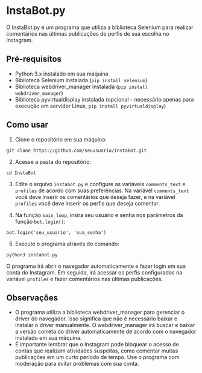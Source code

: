 # InstaBot.py

O InstaBot.py é um programa que utiliza a biblioteca Selenium para realizar comentários nas últimas publicações de perfis de sua escolha no Instagram.

## Pré-requisitos

- Python 3.x instalado em sua máquina
- Biblioteca Selenium instalada (`pip install selenium`)
- Biblioteca webdriver_manager instalada (`pip install webdriver_manager`)
- Biblioteca pyvirtualdisplay instalada (opcional - necessário apenas para execução em servidor Linux, `pip install pyvirtualdisplay`)

## Como usar

1. Clone o repositório em sua máquina:

```
git clone https://github.com/seuusuario/InstaBot.git
```

2. Acesse a pasta do repositório:

```
cd InstaBot
```

3. Edite o arquivo `instabot.py` e configure as variáveis `comments_text` e `profiles` de acordo com suas preferências. Na variável `comments_text` você deve inserir os comentários que deseja fazer, e na variável `profiles` você deve inserir os perfis que deseja comentar.

4. Na função `main_loop`, insira seu usuário e senha nos parâmetros da função `bot.login()`:

```
bot.login('seu_usuario', 'sua_senha')
```

5. Execute o programa através do comando:

```
python3 instabot.py
```

O programa irá abrir o navegador automaticamente e fazer login em sua conta do Instagram. Em seguida, irá acessar os perfis configurados na variável `profiles` e fazer comentários nas últimas publicações.

## Observações

- O programa utiliza a biblioteca webdriver_manager para gerenciar o driver do navegador. Isso significa que não é necessário baixar e instalar o driver manualmente. O webdriver_manager irá buscar e baixar a versão correta do driver automaticamente de acordo com o navegador instalado em sua máquina.
- É importante lembrar que o Instagram pode bloquear o acesso de contas que realizam atividades suspeitas, como comentar muitas publicações em um curto período de tempo. Use o programa com moderação para evitar problemas com sua conta.
